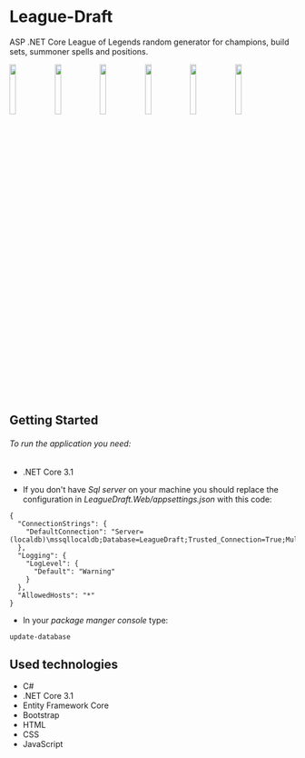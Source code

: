 # League-Draft
ASP .NET Core League of Legends random generator for champions, build sets, summoner spells and positions.

<img src="https://i.postimg.cc/rmNs1kBG/index.png" width="15%"></img> <img src="https://i.postimg.cc/Gmz1xptm/solodraft.png" width="15%"></img> <img src="https://i.postimg.cc/5tGTsQVb/championdraft.png" width="15%"></img> <img src="https://i.postimg.cc/KYKs3cgV/teams.png" width="15%"></img> <img src="https://i.postimg.cc/dtqHmjyG/positions.png" width="15%"></img> <img src="https://i.postimg.cc/v8vXBxNT/positiondraft.png" width="15%"></img> 

## Getting Started

###### To run the application you need:
- .NET Core 3.1 

- If you don't have *Sql server* on your machine you should replace the configuration in *LeagueDraft.Web/appsettings.json* with this code:
```
{
  "ConnectionStrings": {
    "DefaultConnection": "Server=(localdb)\mssqllocaldb;Database=LeagueDraft;Trusted_Connection=True;MultipleActiveResultSets=true"
  },
  "Logging": {
    "LogLevel": {
      "Default": "Warning"
    }
  },
  "AllowedHosts": "*"
}
```
- In your *package manger console* type: 

```
update-database
```

## Used technologies
- C#
- .NET Core 3.1
- Entity Framework Core
- Bootstrap
- HTML
- CSS
- JavaScript
